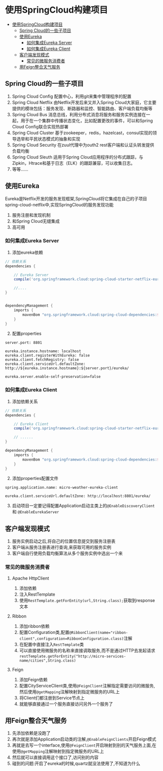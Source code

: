 # 使用SpringCloud构建项目
<!-- TOC -->

- [使用SpringCloud构建项目](#%E4%BD%BF%E7%94%A8springcloud%E6%9E%84%E5%BB%BA%E9%A1%B9%E7%9B%AE)
	- [Spring Cloud的一些子项目](#spring-cloud%E7%9A%84%E4%B8%80%E4%BA%9B%E5%AD%90%E9%A1%B9%E7%9B%AE)
	- [使用Eureka](#%E4%BD%BF%E7%94%A8eureka)
		- [如何集成Eureka Server](#%E5%A6%82%E4%BD%95%E9%9B%86%E6%88%90eureka-server)
		- [如何集成Eureka Client](#%E5%A6%82%E4%BD%95%E9%9B%86%E6%88%90eureka-client)
	- [客户端发现模式](#%E5%AE%A2%E6%88%B7%E7%AB%AF%E5%8F%91%E7%8E%B0%E6%A8%A1%E5%BC%8F)
		- [常见的微服务消费者](#%E5%B8%B8%E8%A7%81%E7%9A%84%E5%BE%AE%E6%9C%8D%E5%8A%A1%E6%B6%88%E8%B4%B9%E8%80%85)
	- [用Feign整合天气服务](#%E7%94%A8feign%E6%95%B4%E5%90%88%E5%A4%A9%E6%B0%94%E6%9C%8D%E5%8A%A1)

<!-- /TOC -->
## Spring Cloud的一些子项目

1. Spring Cloud Config 配置中心，利用git来集中管理程序的配置
2. Spring Cloud Netflix 由Netflix开发后来又并入Spring Cloud大家庭，它主要提供的模块包括：服务发现、断路器和监控、智能路由、客户端负载均衡等
3. Spring Cloud Bus 消息总线，利用分布式消息将服务和服务实例连接在一起，用于在一个集群中传播状态变化，比如配置更改的事件，可以和Spring Cloud Config联合实现热部署
4. Spring Cloud Cluster 基于zookeeper，redis，hazelcast，consul实现的领导选举和平民状态模式的抽象和实现
5. Spring Cloud Security 在zuul代理中为outh2 rest客户端和认证头转发提供负载均衡
6. Spring Cloud Sleuth 适用于Spring Cloud应用程序的分布式跟踪，与Zipkin，Htrace和基于日志（ELK）的跟踪兼容，可以收集日志。
7. 等等......

## 使用Eureka
Eureka是Netflix开发的服务发现框架,SpringCloud将它集成在自己的子项目spring-cloud-netflix中,实现SpringCloud的服务发现功能

1. 服务注册和发现机制
2. 和Spring Cloud无缝集成
3. 高可用

### 如何集成Eureka Server
1. 添加eureka依赖
```gradle
// 依赖关系
dependencies {

	// Eureka Server
	compile('org.springframework.cloud:spring-cloud-starter-netflix-eureka-server')

    //....
}


dependencyManagement {
	imports {
		mavenBom "org.springframework.cloud:spring-cloud-dependencies:${springCloudVersion}"
	}
}
```
2. 配置properties
```properties
server.port: 8801

eureka.instance.hostname: localhost
eureka.client.registerWithEureka: false
eureka.client.fetchRegistry: false
eureka.client.serviceUrl.defaultZone: http://${eureka.instance.hostname}:${server.port}/eureka/

eureka.server.enable-self-preservation=false
```

### 如何集成Eureka Client
1. 添加依赖关系
```gradle
// 依赖关系
dependencies {

	// Eureka Client
	compile('org.springframework.cloud:spring-cloud-starter-netflix-eureka-client')

    // ......
}

dependencyManagement {
	imports {
		mavenBom "org.springframework.cloud:spring-cloud-dependencies:${springCloudVersion}"
	}
}
```
2. 添加properties配置文件
```properties
spring.application.name: micro-weather-eureka-client

eureka.client.serviceUrl.defaultZone: http://localhost:8801/eureka/
```
3. 启动项目一定要记得配置Application启动主类上的`@EnableDiscoveryClient`和 `@EnableEurekaServer`


## 客户端发现模式
1. 服务实例启动之后,将自己的位置信息提交到服务注册表
2. 客户端从服务注册表进行查询,来获取可用的服务实例
3. 客户端自行使用负载均衡算法从多个服务实例中选出一个来

### 常见的微服务消费者
1. Apache HttpClient
	1. 添加依赖
	2. 注入RestTemplate
	3. 使用`RestTemplate.getForEntity(url,String.class);`获取到response文本

2. Ribbon
    1. 添加ribbon依赖
    2. 配置Configuration类,配置`@RibbonClient(name="ribbon-client",configuration=RibbonConfiguration.class)`注解
    3. 在配置中直接注入`RestTemplate`类
    4. 可以直接使用微服务的名称来直接调取服务,而不是通过HTTP去发起请求 `restTemplate.getForEntity("http://micro-services-name/cities",String.class)`

3. Feign
	1. 添加Feign依赖
	2. 配置CityServiceClient类,使用`@FeignClient`注解指定需要访问的微服务,然后使用`@getMapping`注解映射到指定微服务的URL上
	3. 将Client们都注册到Service节点上
	4. 就能够直接通过一个服务直接访问另外一个服务了


## 用Feign整合天气服务
1. 先添加依赖是没跑了
2. 再次就是添加Application启动类的注解,`@EnableFeignClients`开启Feign模式
3. 再就是去写一个interface,使用`@FeignClient`开启映射到别的天气服务上面,在使用`@getMapping`注解映射到指定微服务的URL上
4. 然后就可以直接调用这个接口了,访问别的内容
5. 碰到的问题:开启了eureka的时候,quartz就没法使用了,不知道为什么
